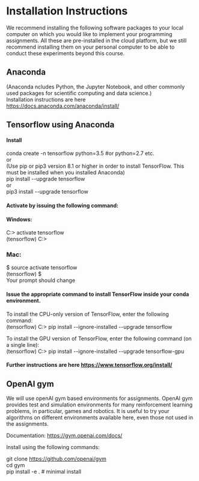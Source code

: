 
# Installation Instructions

We recommend installing the following software packages to your local computer on which you would like to implement your programming assignments. All these are pre-installed in the cloud platform, but we still recommend installing them on your personal computer to be able to conduct these experiments beyond this course.

## Anaconda
(Anaconda ncludes Python, the Jupyter Notebook, and other commonly used packages for scientific computing and data science.)<br>
Installation instructions are here https://docs.anaconda.com/anaconda/install/ <br>
<!--You can download the installer for Python 3.6 at https://www.continuum.io/downloads (either the graphical or the command line is fine).-->

## Tensorflow using Anaconda

#### Install 
conda create -n tensorflow python=3.5  #or python=2.7 etc.<br>
or<br>
(Use pip or pip3 version 8.1 or higher in order to install TensorFlow. This must be installed when you installed Anaconda)\
pip install --upgrade tensorflow <br>
or <br>
pip3 install --upgrade tensorflow

#### Activate by issuing the following command:

#### Windows: 

C:> activate tensorflow <br>
(tensorflow) C:>  

### Mac: 

$ source activate tensorflow <br>
(tensorflow) $ <br>
Your prompt should change 

#### Issue the appropriate command to install TensorFlow inside your conda environment. 

To install the CPU-only version of TensorFlow, enter the following command:<br>
(tensorflow) C:> pip install --ignore-installed --upgrade tensorflow <br>

To install the GPU version of TensorFlow, enter the following command (on a single line):<br>
(tensorflow) C:> pip install --ignore-installed --upgrade tensorflow-gpu 

<!--(In Windows some of you might see a message : "your cpu supports instructions that this tensorflow binary was not compiled to use", this doesn't seem to make a difference)-->

#### Further instructions are here https://www.tensorflow.org/install/

## OpenAI gym 
We will use openAI gym based environments for assignments. OpenAI gym provides test and simulation environments for many reinforcement learning problems, in particular, games and robotics. It is useful to try your algorithms on different environments available here, even those not used in the assignments.

Documentation: https://gym.openai.com/docs/

Install using the following commands:

git clone https://github.com/openai/gym <br>
cd gym<br>
pip install -e . # minimal install <br>
